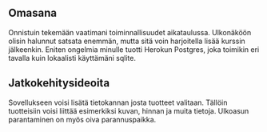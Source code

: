## Omasana
Onnistuin tekemään vaatimani toiminnallisuudet aikataulussa. Ulkonäköön olisin halunnut satsata enemmän, mutta sitä voin harjoitella lisää kurssin jälkeenkin. Eniten ongelmia minulle tuotti Herokun Postgres, joka toimikin eri tavalla kuin lokaalisti käyttämäni sqlite.

## Jatkokehitysideoita
Sovellukseen voisi lisätä tietokannan josta tuotteet valitaan. Tällöin tuotteisiin voisi liittää esimerkiksi kuvan, hinnan ja muita tietoja. Ulkoasun parantaminen on myös oiva parannuspaikka. 